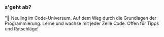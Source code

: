 ### s'geht ab?

"👋 Neuling im Code-Universum.
Auf dem Weg durch die Grundlagen der Programmierung.
Lerne und wachse mit jeder Zeile Code.
Offen für Tipps und Ratschläge!


<!--
**KennethLiese88/KennethLiese88** is a ✨ _special_ ✨ repository because its `README.md` (this file) appears on your GitHub profile.

Here are some ideas to get you started:

- 🔭 I’m currently working on ...
- 🌱 I’m currently learning ...
- 👯 I’m looking to collaborate on ...
- 🤔 I’m looking for help with ...
- 💬 Ask me about ...
- 📫 How to reach me: ...
- 😄 Pronouns: ...
- ⚡ Fun fact: ...
-->
